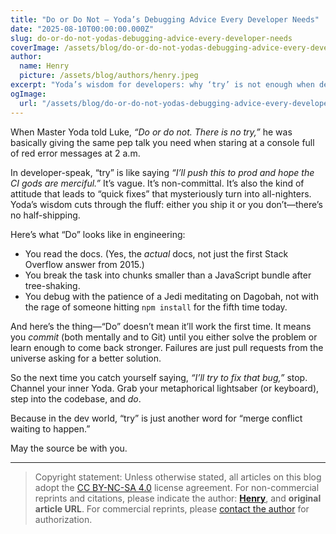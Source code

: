 ```yaml
---
title: "Do or Do Not — Yoda’s Debugging Advice Every Developer Needs"
date: "2025-08-10T00:00:00.000Z"
slug: do-or-do-not-yodas-debugging-advice-every-developer-needs
coverImage: /assets/blog/do-or-do-not-yodas-debugging-advice-every-developer-needs/cover.webp
author:
  name: Henry
  picture: /assets/blog/authors/henry.jpeg
excerpt: "Yoda’s wisdom for developers: why ‘try’ is not enough when debugging and shipping code."
ogImage:
  url: "/assets/blog/do-or-do-not-yodas-debugging-advice-every-developer-needs/cover.webp"
---
```


When Master Yoda told Luke, _“Do or do not. There is no try,”_ he was basically giving the same pep talk you need when staring at a console full of red error messages at 2 a.m.

In developer-speak, “try” is like saying _“I’ll push this to prod and hope the CI gods are merciful.”_ It’s vague. It’s non-committal. It’s also the kind of attitude that leads to “quick fixes” that mysteriously turn into all-nighters. Yoda’s wisdom cuts through the fluff: either you ship it or you don’t—there’s no half-shipping.

Here’s what “Do” looks like in engineering:

- You read the docs. (Yes, the _actual_ docs, not just the first Stack Overflow answer from 2015.)
- You break the task into chunks smaller than a JavaScript bundle after tree-shaking.
- You debug with the patience of a Jedi meditating on Dagobah, not with the rage of someone hitting `npm install` for the fifth time today.

And here’s the thing—“Do” doesn’t mean it’ll work the first time. It means you _commit_ (both mentally and to Git) until you either solve the problem or learn enough to come back stronger. Failures are just pull requests from the universe asking for a better solution.

So the next time you catch yourself saying, _“I’ll try to fix that bug,”_ stop. Channel your inner Yoda. Grab your metaphorical lightsaber (or keyboard), step into the codebase, and _do_.

Because in the dev world, “try” is just another word for “merge conflict waiting to happen.”

May the source be with you.

---

> Copyright statement: Unless otherwise stated, all articles on this blog adopt the [CC BY-NC-SA 4.0](https://creativecommons.org/licenses/by-nc-sa/4.0/?ref=henrywithu.com) license agreement. For non-commercial reprints and citations, please indicate the author: **[Henry](https://henrywithu.com/)**, and **original article URL**. For commercial reprints, please [contact the author](mailto:henry@henrywithu.com) for authorization.
